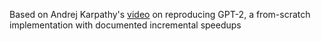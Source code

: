 Based on Andrej Karpathy's [video](https://www.youtube.com/watch?v=l8pRSuU81PU) on reproducing GPT-2, a from-scratch implementation with documented incremental speedups
